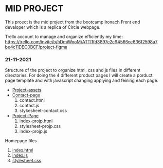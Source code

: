 # MID PROJECT

This proect is the mid project from the bootcamp Ironach Front end developer which is a replica of Circle webpage.

Trello account to manage and organize efficiently my time:
https://trello.com/invite/b/hDmiWooM/ATTI1fd3897e2c94566ce636f2598a7be4c11DEC0BCF/project-figma

### 21-11-2021

Structure of the project to organize html, css and js files in different directories.
For doing the 4 different product pages I will create a porduct page template and with javascript changing applying and feining each page.

- [Project-assets](/project-assets/)
- [Contact-page](/Contact%20Page/)
  1. contact.html
  2. contact.js
  3. stykesheet-contact.css
- [Project-Page](/Project%20page_simplify/)
  1. index-projp.html
  2. stylesheet-projp.css
  3. index-projp.js

Homepage files

1. [index.html](/index.html)
2. [index.js](/index.js)
3. [stylesheet.css](/stylesheet.css)
